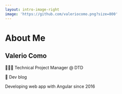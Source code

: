 ```yaml
---
layout: intro-image-right
image: 'https://github.com/valeriocomo.png?size=800'
---
```


# About Me

## Valerio Como

👨🏽‍💻 Technical Project Manager @ DTD

📝 Dev blog

<skill-icons-angular-dark /> Developing web app with Angular since 2016